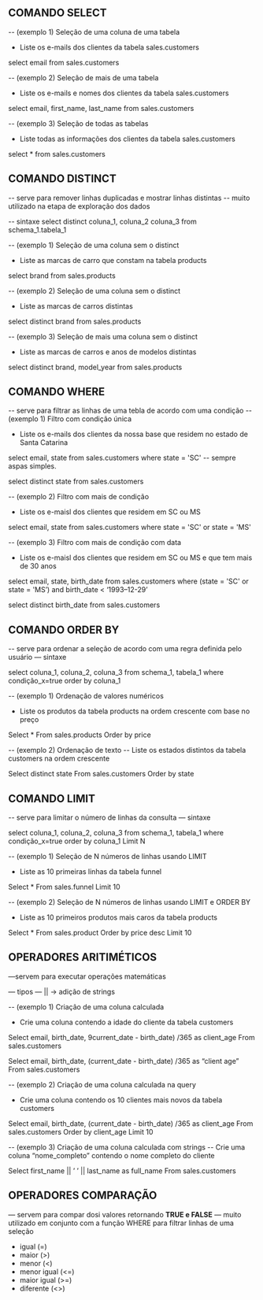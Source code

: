 
## COMANDO SELECT

-- (exemplo 1) Seleção de uma coluna de uma tabela
- Liste os e-mails dos clientes da tabela sales.customers

select email
from sales.customers

-- (exemplo 2) Seleção de mais de uma tabela 
- Liste os e-mails e nomes dos clientes da tabela sales.customers

select email, first_name, last_name
from sales.customers

-- (exemplo 3) Seleção de todas as tabelas
- Liste todas as informações dos clientes da tabela sales.customers

select * 
from sales.customers

## COMANDO DISTINCT

-- serve para remover linhas duplicadas e mostrar linhas distintas
-- muito utilizado na etapa de exploração dos dados

-- sintaxe
select distinct coluna_1, coluna_2 coluna_3
from schema_1.tabela_1

-- (exemplo 1) Seleção de uma coluna sem o distinct
- Liste as marcas de carro que constam na tabela products

select brand 
from sales.products

-- (exemplo 2) Seleção de uma coluna sem o distinct
- Liste as marcas de carros distintas

select distinct brand
from sales.products

-- (exemplo 3) Seleção de mais uma coluna sem o distinct
- Liste as marcas de carros e anos de modelos distintas

select distinct brand, model_year
from sales.products

## COMANDO WHERE 

-- serve para filtrar as linhas de uma tebla de acordo com uma condição
-- (exemplo 1) Filtro com condição única
- Liste os e-mails dos clientes da nossa base que residem no estado de Santa Catarina

select email, state
from sales.customers 
where state = 'SC' -- sempre aspas simples.

select distinct state
from sales.customers

-- (exemplo 2) Filtro com mais de condição
- Liste os e-maisl dos clientes que residem em SC ou MS

select email, state
from sales.customers 
where state = 'SC' or state = 'MS'

-- (exemplo 3) Filtro com mais de condição com data
- Liste os e-maisl dos clientes que residem em SC ou MS e que tem mais de 30 anos

select email, state, birth_date
from sales.customers 
where (state = 'SC' or state = 'MS’) and birth_date < ‘1993–12-29’

select distinct birth_date
from sales.customers

## COMANDO ORDER BY

-- serve para ordenar a seleção de acordo com uma regra definida pelo usuário
— sintaxe 

select coluna_1, coluna_2, coluna_3
from schema_1, tabela_1
where condição_x=true
order by coluna_1

-- (exemplo 1) Ordenação de valores numéricos
- Liste os produtos da tabela products na ordem crescente com base no preço

Select *
From sales.products
Order by price

-- (exemplo 2) Ordenação de texto
-- Liste os estados distintos da tabela customers na ordem crescente

Select distinct state
From sales.customers
Order by state

## COMANDO LIMIT

-- serve para limitar o número de linhas da consulta
— sintaxe 

select coluna_1, coluna_2, coluna_3
from schema_1, tabela_1
where condição_x=true
order by coluna_1
Limit N

-- (exemplo 1) Seleção de N números de linhas usando LIMIT
- Liste as 10 primeiras linhas da tabela funnel

Select * 
From sales.funnel
Limit 10

-- (exemplo 2) Seleção de N números de linhas usando LIMIT e ORDER BY
- Liste as 10 primeiros produtos mais caros da tabela products

Select *
From sales.product
Order by price desc
Limit 10

## OPERADORES ARITIMÉTICOS

—servem para executar operações matemáticas

— tipos
— || -> adição de strings

-- (exemplo 1) Criação de uma coluna calculada
- Crie uma coluna contendo a idade do cliente da tabela customers

Select 
email, 
birth_date,
9current_date - birth_date) /365 as client_age
From sales.customers


Select 
email, 
birth_date,
(current_date - birth_date) /365 as “client age”
From sales.customers

-- (exemplo 2) Criação de uma coluna calculada na query
- Crie uma coluna contendo os 10 clientes mais novos da tabela customers

Select 
email, 
birth_date,
(current_date - birth_date) /365 as client_age
From sales.customers
Order by client_age
Limit 10

-- (exemplo 3) Criação de uma coluna calculada com strings
-- Crie uma coluna “nome_completo” contendo o nome completo do cliente

Select 
first_name || ’ ’ || last_name as full_name
From sales.customers

## OPERADORES COMPARAÇÃO

— servem para compar dosi valores retornando **TRUE e FALSE**
— muito utilizado em conjunto com a função WHERE para filtrar linhas de uma seleção


- igual (=)
- maior (>)
- menor (<) 
- menor igual (<=)
- maior igual (>=)
- diferente (<>)

